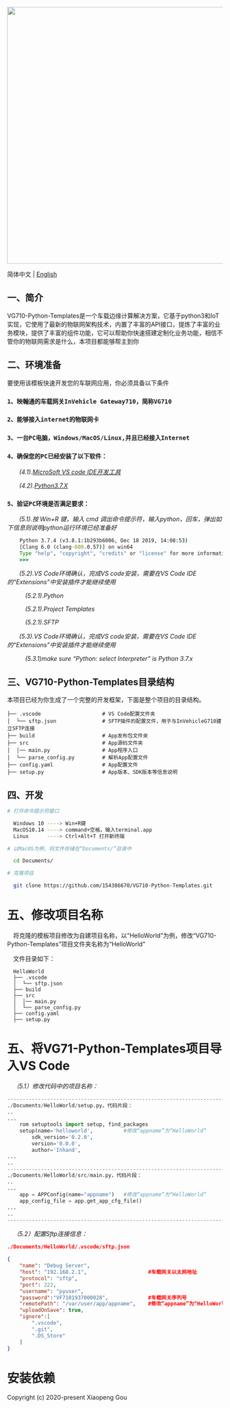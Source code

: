 <p align="center">
  <img width="600" src="https://www.inhandnetworks.com/upload/image/201904/28/0300230504.jpg">
</p>


简体中文 | [English](./README.md)

## 一、简介

VG710-Python-Templates是一个车载边缘计算解决方案，它基于python3和IoT实现，它使用了最新的物联网架构技术，内置了丰富的API接口，提炼了丰富的业务模块，提供了丰富的组件功能，它可以帮助你快速搭建定制化业务功能，相信不管你的物联网需求是什么，本项目都能够帮主到你

## 二、环境准备

要使用该模板快速开发您的车联网应用，你必须具备以下条件

### `1、映翰通的车载网关InVehicle Gateway710，简称VG710`

### `2、能够接入internet的物联网卡`

### `3、一台PC电脑，Windows/MacOS/Linux,并且已经接入Internet`

### `4、确保您的PC已经安装了以下软件：`

&emsp;&emsp;*(4.1).[MicroSoft VS code IDE开发工具](https://code.visualstudio.com/Download/)*

&emsp;&emsp;*(4.2).[Python3.7.X](https://www.python.org/downloads/)*

### `5、验证PC环境是否满足要求：`

&emsp;&emsp;*(5.1).按 Win+R 键，输入 cmd 调出命令提示符，输入python，回车，弹出如下信息则说明python运行环境已经准备好*

```cmd
    Python 3.7.4 (v3.8.1:1b293b6006, Dec 18 2019, 14:08:53)
    [Clang 6.0 (clang-600.0.57)] on win64
    Type "help", "copyright", "credits" or "license" for more information.
    >>>
```

&emsp;&emsp;*(5.2).VS Code环境确认，完成VS code安装，需要在VS Code IDE的“Extensions”中安装插件才能继续使用*

&emsp;&emsp;&emsp;*(5.2.1).Python*

&emsp;&emsp;&emsp;*(5.2.1).Project Templates*

&emsp;&emsp;&emsp;*(5.2.1).SFTP*

&emsp;&emsp;*(5.3).VS Code环境确认，完成VS code安装，需要在VS Code IDE的“Extensions”中安装插件才能继续使用*

&emsp;&emsp;&emsp;*(5.3.1)make sure “Python: select Interpreter” is Python 3.7.x*



## 三、VG710-Python-Templates目录结构

本项目已经为你生成了一个完整的开发框架，下面是整个项目的目录结构。
```
├── .vscode                    # VS Code配置文件夹
│  └── sftp.json               # SFTP插件的配置文件，用于与InVehicleG710建立SFTP连接
├── build                      # App发布包文件夹
├── src                        # App源码文件夹
│  │── main.py                 # App程序入口
│  └── parse_config.py         # 解析App配置文件
├── config.yaml                # App配置文件
├── setup.py                   # App版本、SDK版本等信息说明
```



## 四、开发

```bash
# 打开命令提示符窗口

  Windows 10 ----> Win+R键
  MacOS10.14 ----> command+空格，输入terminal.app
  Linux      ----> Ctrl+Alt+T 打开新终端

# 以MacOS为例，将文件存储在“Documents/”目录中

  cd Documents/

# 克隆项目

  git clone https://github.com/154386670/VG710-Python-Templates.git

```

# 五、修改项目名称

&emsp;将克隆的模板项目修改为自建项目名称，以“HelloWorld”为例，修改“VG710-Python-Templates”项目文件夹名称为“HelloWorld”

&emsp;文件目录如下：
```
  HelloWorld
  ├── .vscode
  │  └── sftp.json
  ├── build
  ├── src
  │  │── main.py
  │  └── parse_config.py
  ├── config.yaml
  ├── setup.py
```

# 五、将VG71-Python-Templates项目导入VS Code

&emsp;*（5.1）修改代码中的项目名称：*
```python
---------------------------------------------------------------------------
./Documents/HelloWorld/setup.py，代码片段：
..
...
    rom setuptools import setup, find_packages
    setup(name='helloworld',          #修改“appname”为“HelloWorld”
        sdk_version='0.2.0',
        version='0.0.0',
        author='Inhand',
...
..
---------------------------------------------------------------------------
./Documents/HelloWorld/src/main.py，代码片段：
..
...
    app = APPConfig(name="appname")   #修改“appname”为“HelloWorld”
    app_config_file = app.get_app_cfg_file()
...
..
---------------------------------------------------------------------------

```
&emsp;*（5.2）配置Sftp连接信息：*


```json
./Documents/HelloWorld/.vscode/sftp.json

{
    "name": "Debug Server",
    "host": "192.168.2.1",                    #车载网关以太网地址
    "protocol": "sftp",
    "port": 222,
    "username": "pyuser",
    "password":"VF7101937000028",             #车载网关序列号
    "remotePath": "/var/user/app/appname",    #修改“appname”为“HelloWorld”
    "uploadOnSave": true,
    "ignore":[
        ".vscode",
        ".git",
        ".DS_Store"
    ]
}
```

# 安装依赖

Copyright (c) 2020-present Xiaopeng Gou
